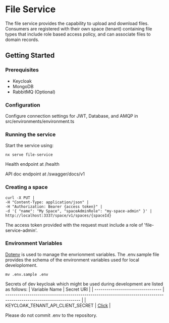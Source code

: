 # File Service

The file service provides the capability to upload and download files.
Consumers are registered with their own space (tenant) containing file types
that include role based access policy, and can associate files to domain records.

## Getting Started

### Prerequisites
- Keycloak
- MongoDB
- RabbitMQ (Optional)

### Configuration
Configure connection settings for JWT, Database, and AMQP in
src/environments/environment.ts

### Running the service
Start the service using:
```
nx serve file-service
```
Health endpoint at /health

API doc endpoint at /swagger/docs/v1

### Creating a space
```
curl -X PUT |
-H "Content-Type: application/json" |
-H "Authorization: Bearer {access token}" |
-d '{ "name": "My Space", "spaceAdminRole": "my-space-admin" }' |
http://localhost:3337/space/v1/spaces/{spaceId}

```
The access token provided with the request must include a role of 'file-service-admin'.

### Environment Variables
[Dotenv](https://www.npmjs.com/package/dotenv) is used to manage the envrionment variables. The .env.sample file provides the schema of the environment variables used for local developloment.
```
mv .env.sample .env
```

Secrets of dev keycloak which might be used during development are listed as follows:
| Variable Name                     | Secret URI                                                                                                          |
| --------------------------------- | ------------------------------------------------------------------------------------------------------------------- |
| KEYCLOAK_TENANT_API_CLIENT_SECRET | [Click](https://console.os99.gov.ab.ca:8443/console/project/core-services-dev/browse/secrets/tenant-management-api) |

Please do not commit .env to the repository.